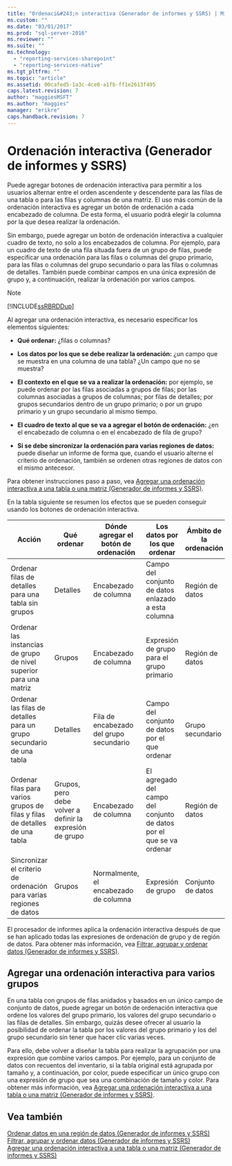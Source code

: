 ```yaml
---
title: "Ordenaci&#243;n interactiva (Generador de informes y SSRS) | Microsoft Docs"
ms.custom: ""
ms.date: "03/01/2017"
ms.prod: "sql-server-2016"
ms.reviewer: ""
ms.suite: ""
ms.technology: 
  - "reporting-services-sharepoint"
  - "reporting-services-native"
ms.tgt_pltfrm: ""
ms.topic: "article"
ms.assetid: 00cafed5-1a3c-4ce0-a1fb-ff1e2613f495
caps.latest.revision: 7
author: "maggiesMSFT"
ms.author: "maggies"
manager: "erikre"
caps.handback.revision: 7
---
```

# Ordenaci&#243;n interactiva (Generador de informes y SSRS)
  Puede agregar botones de ordenación interactiva para permitir a los usuarios alternar entre el orden ascendente y descendente para las filas de una tabla o para las filas y columnas de una matriz. El uso más común de la ordenación interactiva es agregar un botón de ordenación a cada encabezado de columna. De esta forma, el usuario podrá elegir la columna por la que desea realizar la ordenación.  
  
 Sin embargo, puede agregar un botón de ordenación interactiva a cualquier cuadro de texto, no solo a los encabezados de columna. Por ejemplo, para un cuadro de texto de una fila situada fuera de un grupo de filas, puede especificar una ordenación para las filas o columnas del grupo primario, para las filas o columnas del grupo secundario o para las filas o columnas de detalles. También puede combinar campos en una única expresión de grupo y, a continuación, realizar la ordenación por varios campos.  
  
> [!NOTE]  
>  [!INCLUDE[ssRBRDDup](../../includes/ssrbrddup-md.md)]  
  
 Al agregar una ordenación interactiva, es necesario especificar los elementos siguientes:  
  
-   **Qué ordenar:** ¿filas o columnas?  
  
-   **Los datos por los que se debe realizar la ordenación:** ¿un campo que se muestra en una columna de una tabla? ¿Un campo que no se muestra?  
  
-   **El contexto en el que se va a realizar la ordenación:** por ejemplo, se puede ordenar por las filas asociadas a grupos de filas; por las columnas asociadas a grupos de columnas; por filas de detalles; por grupos secundarios dentro de un grupo primario; o por un grupo primario y un grupo secundario al mismo tiempo.  
  
-   **El cuadro de texto al que se va a agregar el botón de ordenación:** ¿en el encabezado de columna o en el encabezado de fila de grupo?  
  
-   **Si se debe sincronizar la ordenación para varias regiones de datos:** puede diseñar un informe de forma que, cuando el usuario alterne el criterio de ordenación, también se ordenen otras regiones de datos con el mismo antecesor.  
  
 Para obtener instrucciones paso a paso, vea [Agregar una ordenación interactiva a una tabla o una matriz &#40;Generador de informes y SSRS&#41;](../../reporting-services/report-design/add-interactive-sort-to-a-table-or-matrix-report-builder-and-ssrs.md).  
  
 En la tabla siguiente se resumen los efectos que se pueden conseguir usando los botones de ordenación interactiva.  
  
|Acción|Qué ordenar|Dónde agregar el botón de ordenación|Los datos por los que ordenar|Ámbito de la ordenación|  
|------------|------------------|----------------------------------|---------------------|----------------|  
|Ordenar filas de detalles para una tabla sin grupos|Detalles|Encabezado de columna|Campo del conjunto de datos enlazado a esta columna|Región de datos|  
|Ordenar las instancias de grupo de nivel superior para una matriz|Grupos|Encabezado de columna|Expresión de grupo para el grupo primario|Región de datos|  
|Ordenar las filas de detalles para un grupo secundario de una tabla|Detalles|Fila de encabezado del grupo secundario|Campo del conjunto de datos por el que ordenar|Grupo secundario|  
|Ordenar filas para varios grupos de filas y filas de detalles de una tabla|Grupos, pero debe volver a definir la expresión de grupo|Encabezado de columna|El agregado del campo del conjunto de datos por el que se va ordenar|Región de datos|  
|Sincronizar el criterio de ordenación para varias regiones de datos|Grupos|Normalmente, el encabezado de columna|Expresión de grupo|Conjunto de datos|  
  
 El procesador de informes aplica la ordenación interactiva después de que se han aplicado todas las expresiones de ordenación de grupo y de región de datos. Para obtener más información, vea [Filtrar, agrupar y ordenar datos &#40;Generador de informes y SSRS&#41;](../../reporting-services/report-design/filter-group-and-sort-data-report-builder-and-ssrs.md).  
  
## Agregar una ordenación interactiva para varios grupos  
 En una tabla con grupos de filas anidados y basados en un único campo de conjunto de datos, puede agregar un botón de ordenación interactiva que ordene los valores del grupo primario, los valores del grupo secundario o las filas de detalles. Sin embargo, quizás desee ofrecer al usuario la posibilidad de ordenar la tabla por los valores del grupo primario y los del grupo secundario sin tener que hacer clic varias veces.  
  
 Para ello, debe volver a diseñar la tabla para realizar la agrupación por una expresión que combine varios campos. Por ejemplo, para un conjunto de datos con recuentos del inventario, si la tabla original está agrupada por tamaño y, a continuación, por color, puede especificar un único grupo con una expresión de grupo que sea una combinación de tamaño y color. Para obtener más información, vea [Agregar una ordenación interactiva a una tabla o una matriz &#40;Generador de informes y SSRS&#41;](../../reporting-services/report-design/add-interactive-sort-to-a-table-or-matrix-report-builder-and-ssrs.md).  
  
## Vea también  
 [Ordenar datos en una región de datos &#40;Generador de informes y SSRS&#41;](../../reporting-services/report-design/sort-data-in-a-data-region-report-builder-and-ssrs.md)   
 [Filtrar, agrupar y ordenar datos &#40;Generador de informes y SSRS&#41;](../../reporting-services/report-design/filter-group-and-sort-data-report-builder-and-ssrs.md)   
 [Agregar una ordenación interactiva a una tabla o una matriz &#40;Generador de informes y SSRS&#41;](../../reporting-services/report-design/add-interactive-sort-to-a-table-or-matrix-report-builder-and-ssrs.md)  
  
  
